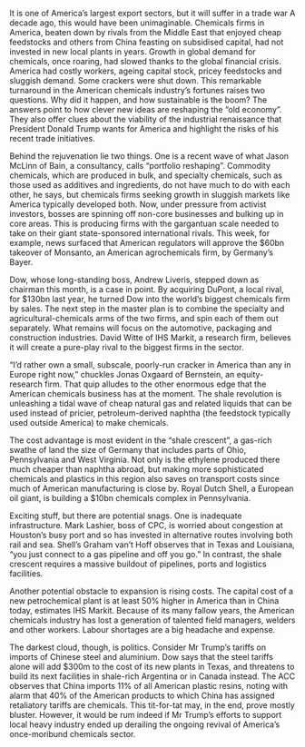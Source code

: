 It is one of America’s largest export sectors, but it will suffer in a trade war
A decade ago, this would have been unimaginable. Chemicals firms in America, beaten down by rivals from the Middle East that enjoyed cheap feedstocks and others from China feasting on subsidised capital, had not invested in new local plants in years. Growth in global demand for chemicals, once roaring, had slowed thanks to the global financial crisis. America had costly workers, ageing capital stock, pricey feedstocks and sluggish demand. Some crackers were shut down.
This remarkable turnaround in the American chemicals industry’s fortunes raises two questions. Why did it happen, and how sustainable is the boom? The answers point to how clever new ideas are reshaping the “old economy”. They also offer clues about the viability of the industrial renaissance that President Donald Trump wants for America and highlight the risks of his recent trade initiatives.

Behind the rejuvenation lie two things. One is a recent wave of what Jason McLinn of Bain, a consultancy, calls “portfolio reshaping”. Commodity chemicals, which are produced in bulk, and specialty chemicals, such as those used as additives and ingredients, do not have much to do with each other, he says, but chemicals firms seeking growth in sluggish markets like America typically developed both. Now, under pressure from activist investors, bosses are spinning off non-core businesses and bulking up in core areas. This is producing firms with the gargantuan scale needed to take on their giant state-sponsored international rivals. This week, for example, news surfaced that American regulators will approve the $60bn takeover of Monsanto, an American agrochemicals firm, by Germany’s Bayer.

Dow, whose long-standing boss, Andrew Liveris, stepped down as chairman this month, is a case in point. By acquiring DuPont, a local rival, for $130bn last year, he turned Dow into the world’s biggest chemicals firm by sales. The next step in the master plan is to combine the specialty and agricultural-chemicals arms of the two firms, and spin each of them out separately. What remains will focus on the automotive, packaging and construction industries. David Witte of IHS Markit, a research firm, believes it will create a pure-play rival to the biggest firms in the sector.

“I’d rather own a small, subscale, poorly-run cracker in America than any in Europe right now,” chuckles Jonas Oxgaard of Bernstein, an equity-research firm. That quip alludes to the other enormous edge that the American chemicals business has at the moment. The shale revolution is unleashing a tidal wave of cheap natural gas and related liquids that can be used instead of pricier, petroleum-derived naphtha (the feedstock typically used outside America) to make chemicals.

The cost advantage is most evident in the “shale crescent”, a gas-rich swathe of land the size of Germany that includes parts of Ohio, Pennsylvania and West Virginia. Not only is the ethylene produced there much cheaper than naphtha abroad, but making more sophisticated chemicals and plastics in this region also saves on transport costs since much of American manufacturing is close by. Royal Dutch Shell, a European oil giant, is building a $10bn chemicals complex in Pennsylvania.

Exciting stuff, but there are potential snags. One is inadequate infrastructure. Mark Lashier, boss of CPC, is worried about congestion at Houston’s busy port and so has invested in alternative routes involving both rail and sea. Shell’s Graham van’t Hoff observes that in Texas and Louisiana, “you just connect to a gas pipeline and off you go.” In contrast, the shale crescent requires a massive buildout of pipelines, ports and logistics facilities.

Another potential obstacle to expansion is rising costs. The capital cost of a new petrochemical plant is at least 50% higher in America than in China today, estimates IHS Markit. Because of its many fallow years, the American chemicals industry has lost a generation of talented field managers, welders and other workers. Labour shortages are a big headache and expense.

The darkest cloud, though, is politics. Consider Mr Trump’s tariffs on imports of Chinese steel and aluminium. Dow says that the steel tariffs alone will add $300m to the cost of its new plants in Texas, and threatens to build its next facilities in shale-rich Argentina or in Canada instead. The ACC observes that China imports 11% of all American plastic resins, noting with alarm that 40% of the American products to which China has assigned retaliatory tariffs are chemicals. This tit-for-tat may, in the end, prove mostly bluster. However, it would be rum indeed if Mr Trump’s efforts to support local heavy industry ended up derailing the ongoing revival of America’s once-moribund chemicals sector.
